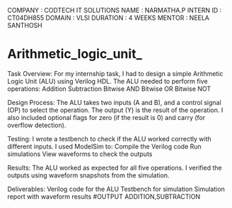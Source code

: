 COMPANY : CODTECH IT SOLUTIONS
NAME : NARMATHA.P
INTERN ID : CT04DH855
DOMAIN : VLSI
DURATION : 4 WEEKS
MENTOR : NEELA SANTHOSH

# Arithmetic_logic_unit_
Task Overview:
For my internship task, I had to design a simple Arithmetic Logic Unit (ALU) using Verilog HDL. The ALU needed to perform five operations:
Addition
Subtraction
Bitwise AND
Bitwise OR
Bitwise NOT

Design Process:
The ALU takes two inputs (A and B), and a control signal (OP) to select the operation.
The output (Y) is the result of the operation.
I also included optional flags for zero (if the result is 0) and carry (for overflow detection).

Testing:
I wrote a testbench to check if the ALU worked correctly with different inputs. I used ModelSim to:
Compile the Verilog code
Run simulations
View waveforms to check the outputs

Results:
The ALU worked as expected for all five operations.
I verified the outputs using waveform snapshots from the simulation.

Deliverables:
Verilog code for the ALU
Testbench for simulation
Simulation report with waveform results
#OUTPUT
ADDITION,SUBTRACTION

